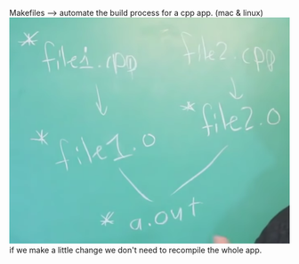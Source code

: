 Makefiles --> automate the build process for a cpp app. (mac & linux)
![img.png](img.png)
if we make a little change we don't need to recompile the whole app. 
